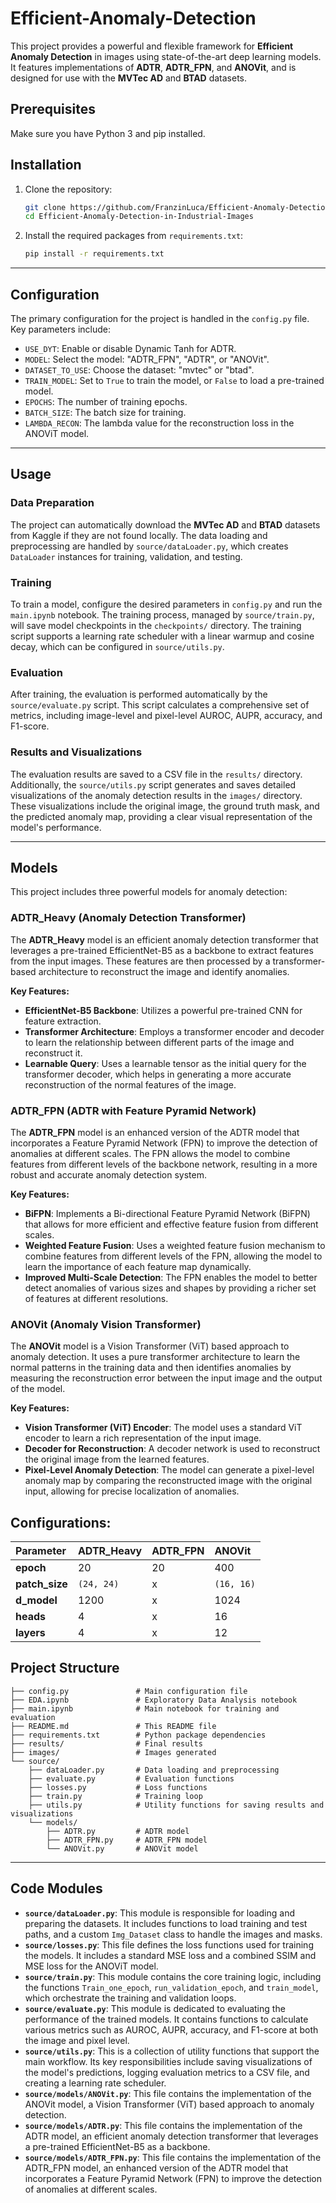# Efficient-Anomaly-Detection

This project provides a powerful and flexible framework for **Efficient Anomaly Detection** in images using state-of-the-art deep learning models. It features implementations of **ADTR**, **ADTR\_FPN**, and **ANOVit**, and is designed for use with the **MVTec AD** and **BTAD** datasets.

## Prerequisites

Make sure you have Python 3 and pip installed.

## Installation

1.  Clone the repository:

    ```bash
    git clone https://github.com/FranzinLuca/Efficient-Anomaly-Detection-in-Industrial-Images.git
    cd Efficient-Anomaly-Detection-in-Industrial-Images
    ```

2.  Install the required packages from `requirements.txt`:

    ```bash
    pip install -r requirements.txt
    ```

-----

## Configuration

The primary configuration for the project is handled in the `config.py` file. Key parameters include:

  * `USE_DYT`: Enable or disable Dynamic Tanh for ADTR.
  * `MODEL`: Select the model: "ADTR\_FPN", "ADTR", or "ANOVit".
  * `DATASET_TO_USE`: Choose the dataset: "mvtec" or "btad".
  * `TRAIN_MODEL`: Set to `True` to train the model, or `False` to load a pre-trained model.
  * `EPOCHS`: The number of training epochs.
  * `BATCH_SIZE`: The batch size for training.
  * `LAMBDA_RECON`: The lambda value for the reconstruction loss in the ANOViT model.

-----

## Usage

### Data Preparation

The project can automatically download the **MVTec AD** and **BTAD** datasets from Kaggle if they are not found locally. The data loading and preprocessing are handled by `source/dataLoader.py`, which creates `DataLoader` instances for training, validation, and testing.

### Training

To train a model, configure the desired parameters in `config.py` and run the `main.ipynb` notebook. The training process, managed by `source/train.py`, will save model checkpoints in the `checkpoints/` directory. The training script supports a learning rate scheduler with a linear warmup and cosine decay, which can be configured in `source/utils.py`.

### Evaluation

After training, the evaluation is performed automatically by the `source/evaluate.py` script. This script calculates a comprehensive set of metrics, including image-level and pixel-level AUROC, AUPR, accuracy, and F1-score.

### Results and Visualizations

The evaluation results are saved to a CSV file in the `results/` directory. Additionally, the `source/utils.py` script generates and saves detailed visualizations of the anomaly detection results in the `images/` directory. These visualizations include the original image, the ground truth mask, and the predicted anomaly map, providing a clear visual representation of the model's performance.

-----

## Models

This project includes three powerful models for anomaly detection:

### ADTR_Heavy (Anomaly Detection Transformer)

The **ADTR_Heavy** model is an efficient anomaly detection transformer that leverages a pre-trained EfficientNet-B5 as a backbone to extract features from the input images. These features are then processed by a transformer-based architecture to reconstruct the image and identify anomalies.

**Key Features:**

  * **EfficientNet-B5 Backbone**: Utilizes a powerful pre-trained CNN for feature extraction.
  * **Transformer Architecture**: Employs a transformer encoder and decoder to learn the relationship between different parts of the image and reconstruct it.
  * **Learnable Query**: Uses a learnable tensor as the initial query for the transformer decoder, which helps in generating a more accurate reconstruction of the normal features of the image.

### ADTR\_FPN (ADTR with Feature Pyramid Network)

The **ADTR\_FPN** model is an enhanced version of the ADTR model that incorporates a Feature Pyramid Network (FPN) to improve the detection of anomalies at different scales. The FPN allows the model to combine features from different levels of the backbone network, resulting in a more robust and accurate anomaly detection system.

**Key Features:**

  * **BiFPN**: Implements a Bi-directional Feature Pyramid Network (BiFPN) that allows for more efficient and effective feature fusion from different scales.
  * **Weighted Feature Fusion**: Uses a weighted feature fusion mechanism to combine features from different levels of the FPN, allowing the model to learn the importance of each feature map dynamically.
  * **Improved Multi-Scale Detection**: The FPN enables the model to better detect anomalies of various sizes and shapes by providing a richer set of features at different resolutions.

### ANOVit (Anomaly Vision Transformer)

The **ANOVit** model is a Vision Transformer (ViT) based approach to anomaly detection. It uses a pure transformer architecture to learn the normal patterns in the training data and then identifies anomalies by measuring the reconstruction error between the input image and the output of the model.

**Key Features:**

  * **Vision Transformer (ViT) Encoder**: The model uses a standard ViT encoder to learn a rich representation of the input image.
  * **Decoder for Reconstruction**: A decoder network is used to reconstruct the original image from the learned features.
  * **Pixel-Level Anomaly Detection**: The model can generate a pixel-level anomaly map by comparing the reconstructed image with the original input, allowing for precise localization of anomalies.

## Configurations:

| Parameter | ADTR_Heavy | ADTR_FPN | ANOVit |
| :--- | :--- | :--- | :--- |
| **epoch** | 20 | 20 | 400 |
| **patch_size** | `(24, 24)` | x | `(16, 16)` |
| **d_model** | 1200 | x | 1024 |
| **heads** | 4 | x | 16 |
| **layers** | 4 | x | 12 |

## Project Structure

```
├── config.py               # Main configuration file
├── EDA.ipynb               # Exploratory Data Analysis notebook
├── main.ipynb              # Main notebook for training and evaluation
├── README.md               # This README file
├── requirements.txt        # Python package dependencies
├── results/                # Final results
├── images/                 # Images generated
└── source/
    ├── dataLoader.py       # Data loading and preprocessing
    ├── evaluate.py         # Evaluation functions
    ├── losses.py           # Loss functions
    ├── train.py            # Training loop
    ├── utils.py            # Utility functions for saving results and visualizations
    └── models/
        ├── ADTR.py         # ADTR model
        ├── ADTR_FPN.py     # ADTR_FPN model
        └── ANOVit.py       # ANOVit model
```

-----

## Code Modules

  * **`source/dataLoader.py`**: This module is responsible for loading and preparing the datasets. It includes functions to load training and test paths, and a custom `Img_Dataset` class to handle the images and masks.
  * **`source/losses.py`**: This file defines the loss functions used for training the models. It includes a standard MSE loss and a combined SSIM and MSE loss for the ANOViT model.
  * **`source/train.py`**: This module contains the core training logic, including the functions `Train_one_epoch`, `run_validation_epoch`, and `train_model`, which orchestrate the training and validation loops.
  * **`source/evaluate.py`**: This module is dedicated to evaluating the performance of the trained models. It contains functions to calculate various metrics such as AUROC, AUPR, accuracy, and F1-score at both the image and pixel level.
  * **`source/utils.py`**: This is a collection of utility functions that support the main workflow. Its key responsibilities include saving visualizations of the model's predictions, logging evaluation metrics to a CSV file, and creating a learning rate scheduler.
  * **`source/models/ANOVit.py`**: This file contains the implementation of the ANOVit model, a Vision Transformer (ViT) based approach to anomaly detection.
  * **`source/models/ADTR.py`**: This file contains the implementation of the ADTR model, an efficient anomaly detection transformer that leverages a pre-trained EfficientNet-B5 as a backbone.
  * **`source/models/ADTR_FPN.py`**: This file contains the implementation of the ADTR\_FPN model, an enhanced version of the ADTR model that incorporates a Feature Pyramid Network (FPN) to improve the detection of anomalies at different scales.
